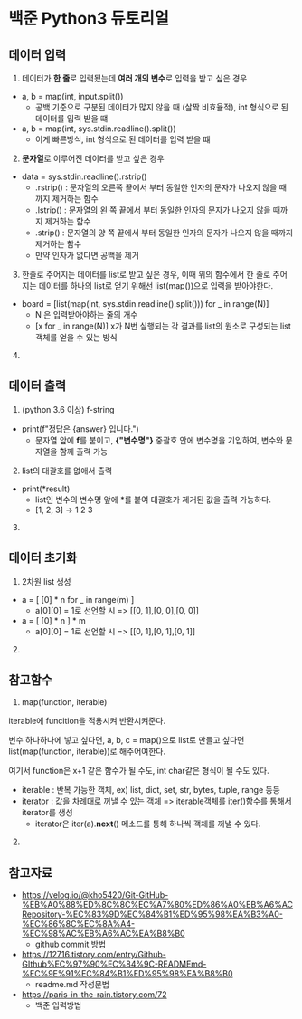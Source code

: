 # 백준 Python3 듀토리얼
## 데이터 입력
1.  데이터가 **한 줄**로 입력됬는데 **여러 개의 변수**로 입력을 받고 싶은 경우
  - a, b = map(int, input.split())
    - 공백 기준으로 구분된 데이터가 많지 않을 때 (살짝 비효율적), int 형식으로 된 데이터를 입력 받을 떄
  - a, b = map(int, sys.stdin.readline().split())
    - 이게 빠른방식, int 형식으로 된 데이터를 입력 받을 떄

2.  **문자열**로 이루어진 데이터를 받고 싶은 경우
  - data = sys.stdin.readline().rstrip()
    - .rstrip() : 문자열의 오른쪽 끝에서 부터 동일한 인자의 문자가 나오지 않을 때까지 제거하는 함수
    - .lstrip() : 문자열의 왼 쪽 끝에서 부터 동일한 인자의 문자가 나오지 않을 때까지 제거하는 함수
    - .strip() : 문자열의 양 쪽 끝에서 부터 동일한 인자의 문자가 나오지 않을 때까지 제거하는 함수
    - 만약 인자가 없다면 공백을 제거
  
3. 한줄로 주어지는 데이터를 list로 받고 싶은 경우, 이때 위의 함수에서 한 줄로 주어지는 데이터를 하나의 list로 얻기 위해선 list(map())으로 입력을 받아야한다.
 - board = [list(map(int, sys.stdin.readline().split())) for _ in range(N)]
   - N 은 입력받아야하는 줄의 개수
   - [x for _ in range(N)] x가 N번 실행되는 각 결과를 list의 원소로 구성되는 list 객체를 얻을 수 있는 방식
  
4.  

## 데이터 출력
1. (python 3.6 이상) f-string
  - print(f"정답은 {answer} 입니다.")
    - 문자열 앞에 **f**를 붙이고, **{"변수명"}** 중괄호 안에 변수명을 기입하여, 변수와 문자열을 함께 출력 가능

2. list의 대괄호를 없애서 출력
  - print(*result)
    - list인 변수의 변수명 앞에 *를 붙여 대괄호가 제거된 값을 출력 가능하다.
    - [1, 2, 3] -> 1 2 3  
3. 

## 데이터 초기화
1. 2차원 list 생성
  - a = [ [0] * n for _ in range(m) ]
    - a[0][0] = 1로 선언할 시 => [[0, 1],[0, 0],[0, 0]] 
  - a = [ [0] * n ] * m
    - a[0][0] = 1로 선언할 시 => [[0, 1],[0, 1],[0, 1]]  
2.  
## 참고함수
1. map(function, iterable)

iterable에 funcition을 적용시켜 반환시켜준다.

변수 하나하나에 넣고 싶다면, a, b, c = map()으로 list로 만들고 싶다면 list(map(function, iterable))로 해주어여한다.

여기서 function은 x+1 같은 함수가 될 수도, int char같은 형식이 될 수도 있다.

- iterable : 반복 가능한 객체, ex) list, dict, set, str, bytes, tuple, range 등등
- iterator : 값을 차례대로 꺼낼 수 있는 객체 => iterable객체를 iter()함수를 통해서 iterator를 생성
  - iterator은 iter(a).__next__() 메소드를 통해 하나씩 객체를 꺼낼 수 있다.

2. 

## 참고자료
- https://velog.io/@kho5420/Git-GitHub-%EB%A0%88%ED%8C%8C%EC%A7%80%ED%86%A0%EB%A6%ACRepository-%EC%83%9D%EC%84%B1%ED%95%98%EA%B3%A0-%EC%86%8C%EC%8A%A4-%EC%98%AC%EB%A6%AC%EA%B8%B0
  - github commit 방법
- https://12716.tistory.com/entry/Github-GIthub%EC%97%90%EC%84%9C-READMEmd-%EC%9E%91%EC%84%B1%ED%95%98%EA%B8%B0
  - readme.md 작성문법
- https://paris-in-the-rain.tistory.com/72
  - 백준 입력방법
